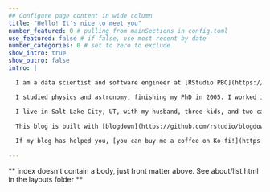 ```yaml
---
## Configure page content in wide column
title: "Hello! It's nice to meet you"
number_featured: 0 # pulling from mainSections in config.toml
use_featured: false # if false, use most recent by date
number_categories: 0 # set to zero to exclude
show_intro: true
show_outro: false
intro: |

  I am a data scientist and software engineer at [RStudio PBC](https://rstudio.com/) where I work on [open source modeling tools](https://www.tidymodels.org/). My last name is pronounced SILL-GHEE (two syllables, short `i`, hard `g`). I love making beautiful charts, the statistical programming language R, Jane Austen, black coffee, and red wine.

  I studied physics and astronomy, finishing my PhD in 2005. I worked in academia (teaching and doing research) and ed tech before moving into data science in 2015 and discovering R. I am an author, an international speaker, and a real-world practitioner focusing on data analysis and machine learning. I have written books with my collaborators about [text mining](https://www.tidytextmining.com/), [supervised machine learning for text](https://smltar.com/), and [modeling with tidy data principles](https://www.tmwr.org/) in R. You can find me on [Twitter](https://twitter.com/juliasilge) and [GitHub](https://github.com/juliasilge). 

  I live in Salt Lake City, UT, with my husband, three kids, and two cats.

  This blog is built with [blogdown](https://github.com/rstudio/blogdown) and [Hugo](https://gohugo.io/), and deployed using [Netlify](https://www.netlify.com/). My blog posts are released under a [Creative Commons Attribution-ShareAlike 4.0 International License](https://creativecommons.org/licenses/by-sa/4.0/). My illustrated portrait is by [Emily Griffin](https://www.daybrighten.com/) (and gifted to me by my friend and former coworker [Jason Punyon](https://jasonpunyon.com/)).
  
  If my blog has helped you, [you can buy me a coffee on Ko-fi!](https://ko-fi.com/U7U4WG9B)

---
```


** index doesn't contain a body, just front matter above.
See about/list.html in the layouts folder **
